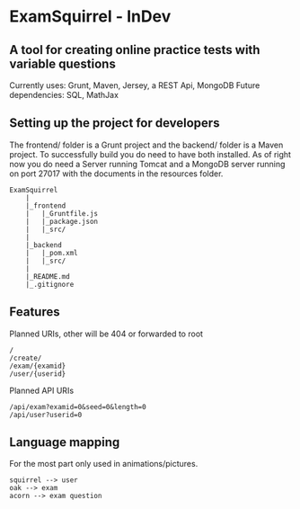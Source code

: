 ExamSquirrel - InDev
==================================================

A tool for creating online practice tests with variable questions
--------------------------------------------------
Currently uses: Grunt, Maven, Jersey, a REST Api, MongoDB
Future dependencies: SQL, MathJax

Setting up the project for developers
--------------------------------------------------
The frontend/ folder is a Grunt project and the backend/ folder is a Maven project. To successfully build you do need to have both installed. As of right now you do need a Server running Tomcat and a MongoDB server running on port 27017 with the documents in the resources folder.

```
ExamSquirrel
    |
    |_frontend
    |   |_Gruntfile.js
    |   |_package.json
    |   |_src/
    |
    |_backend
    |   |_pom.xml
    |   |_src/
    |
    |_README.md
    |_.gitignore
```

Features
--------------
Planned URIs, other will be 404 or forwarded to root 
```
/
/create/
/exam/{examid}
/user/{userid}
```
Planned API URIs
```
/api/exam?examid=0&seed=0&length=0
/api/user?userid=0
```

Language mapping
------------------
For the most part only used in animations/pictures.
```
squirrel --> user
oak --> exam
acorn --> exam question
```
